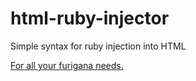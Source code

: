 # html-ruby-injector
Simple syntax for ruby injection into HTML

[For all your furigana needs.](https://kyodai-labs.github.io/html-ruby-injector/)
